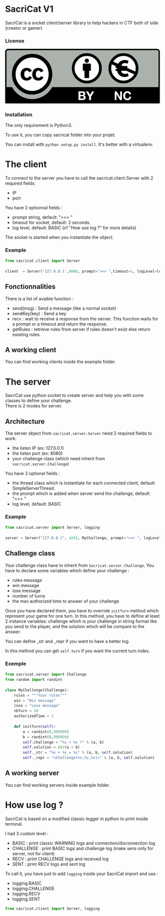 # SacriCat V1

SacriCat is a socket client/server library to help hackers in CTF both of side (creator or gamer)

### License

![Creative Common BY-NC](https://github.com/Sacriyana/SacriCat/raw/master/license.png)

### Installation

The only requirement is Python3.

To use it, you can copy sacricat folder into your projet.

You can install with `python setup.py install`. It's better with a virtualenv.

# The client

To connect to the server you have to call the sacricat.client.Server with 2 required fields:
- IP 
- port

You have 2 optionnal fields :
- prompt string, default: ">>> "
- timeout for socket, default: 2 seconds.
- log level, default: BASIC (cf "How use log ?" for more details)

The socket is started when you instantiate the object.

### Example

```python
from sacricat.client import Server

client  = Server('127.0.0.1',8080, prompt=">>> ",timeout=1, logLevel=logging.BASIC)
```

## Fonctionnalities

There is a list of avaible function :
- send(msg) : Send a message (like a normal socket)
- sendKey(key) : Send a key
- recv : wait to receive a response from the server. This function waits for a prompt or a timeout and return the response.
- getRules : retrieve rules from server if rules doesn't exist else return existing rules.

## A working client

You can find working clients inside the example folder.


# The server

SacriCat use python socket to create server and help you with some classes to define your challenge.  
There is 2 modes for server.

## Architecture

The server object from `sacricat.server.Server` need 2 required fields to work:
- the listen IP (ex: 127.0.0.1)
- the listen port (ex: 8080)
- your challenge class (which need inherit from `sacricat.server.Challenge`)

You have 3 optional fields :
- the thread class which is instantiate for each connected client, default: SimpleServerThread.
- the prompt which is added when server send the challenge, default: ">>> "
- log level, default: BASIC


### Example

```python
from sacricat.server import Server, logging

server = Server("127.0.0.1", 4242, MyChallenge, prompt=">>> ", logLevel=logging.BASIC)
```

## Challenge class

Your challenge class have to inherit from `Sacricat.server.Challenge`.
You have to declare some variables which define your challenge :
- rules message
- win message
- lose message
- number of turns
- the max authorized time to answer of your challenge

Once you have declared them, you have to override `initTurn` method which represent your game for one turn.
In this method, you have to define at least 2 instance variables: challenge whivh is your challenge in string format like you send to the player, and the solution which will be compare to the answer.

You can define \_str and \_repr if you want to have a better log.

In this method you can get `self.turn` if you want the current turn index.

### Exemple
```python
from sacricat.server import Challenge
from random import randint

class MyChallenge(Challenge):
    rules = """Your rules"""
    win = "Win message"
    lose = "Lose message"
    nbTurn = 10
    authorizedTime = 2

    def initTurn(self):
        a = randint(0,999999)
        b = randint(0,999999)
        self.challenge = "%s + %s ?" % (a, b)
        self.solution = str(a + b)
        self._str = "%s + %s = %s" % (a, b, self.solution)
        self._repr = "<Challenge(%s,%s,%s)>" % (a, b, self.solution)
```

## A working server

You can find working servers inside example folder.

# How use log ?

SacriCat is based on a modified classic logger in python to print inside terminal.

I had 3 custom level :
- BASIC : print classic WARNING logs and connection/disconnection log
- CHALLENGE : print BASIC logs and challenge log (make sens only for server, not for client)
- RECV : print CHALLENGE logs and received log
- SENT : print RECV logs and sent log

To call it, you have just to add `logging` inside your SacriCat import and use :
- logging.BASIC
- logging.CHALLENGE
- logging.RECV
- logging.SENT

```python
from sacricat.client import Server, logging
```